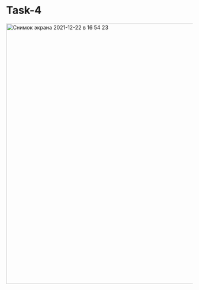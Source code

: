 # Task-4
<img width="704" alt="Снимок экрана 2021-12-22 в 16 54 23" src="https://user-images.githubusercontent.com/62994823/147103587-42bb1894-017a-43ff-a8f7-f8220dc6dc39.png">
